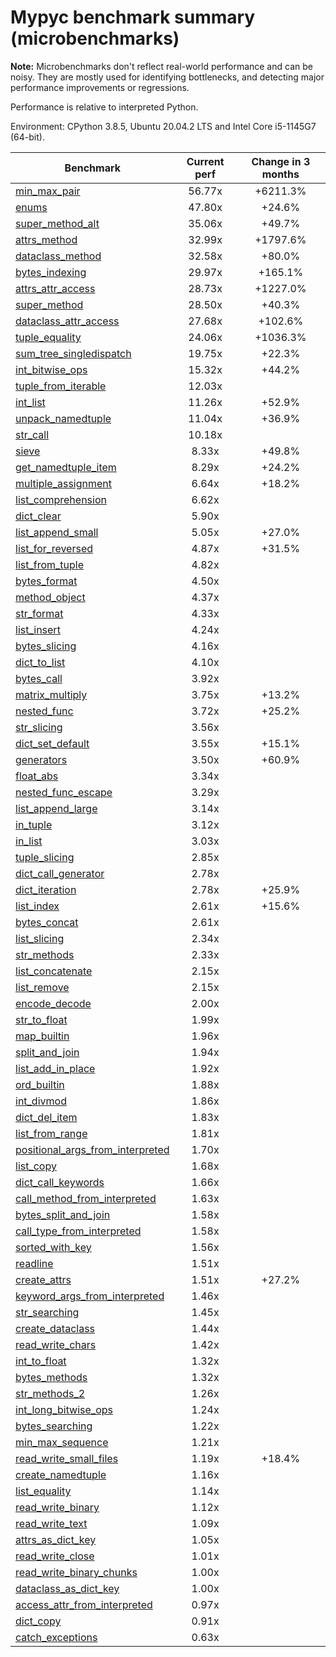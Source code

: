 # Mypyc benchmark summary (microbenchmarks)

**Note:** Microbenchmarks don't reflect real-world performance and can be noisy.
           They are mostly used for identifying bottlenecks, and detecting major performance
           improvements or regressions.

Performance is relative to interpreted Python.

Environment: CPython 3.8.5, Ubuntu 20.04.2 LTS and Intel Core i5-1145G7 (64-bit).

| Benchmark | Current perf | Change in 3 months |
| --- | :---: | :---: |
| [min_max_pair](benchmarks/min_max_pair.md) | 56.77x | +6211.3% |
| [enums](benchmarks/enums.md) | 47.80x | +24.6% |
| [super_method_alt](benchmarks/super_method_alt.md) | 35.06x | +49.7% |
| [attrs_method](benchmarks/attrs_method.md) | 32.99x | +1797.6% |
| [dataclass_method](benchmarks/dataclass_method.md) | 32.58x | +80.0% |
| [bytes_indexing](benchmarks/bytes_indexing.md) | 29.97x | +165.1% |
| [attrs_attr_access](benchmarks/attrs_attr_access.md) | 28.73x | +1227.0% |
| [super_method](benchmarks/super_method.md) | 28.50x | +40.3% |
| [dataclass_attr_access](benchmarks/dataclass_attr_access.md) | 27.68x | +102.6% |
| [tuple_equality](benchmarks/tuple_equality.md) | 24.06x | +1036.3% |
| [sum_tree_singledispatch](benchmarks/sum_tree_singledispatch.md) | 19.75x | +22.3% |
| [int_bitwise_ops](benchmarks/int_bitwise_ops.md) | 15.32x | +44.2% |
| [tuple_from_iterable](benchmarks/tuple_from_iterable.md) | 12.03x |  |
| [int_list](benchmarks/int_list.md) | 11.26x | +52.9% |
| [unpack_namedtuple](benchmarks/unpack_namedtuple.md) | 11.04x | +36.9% |
| [str_call](benchmarks/str_call.md) | 10.18x |  |
| [sieve](benchmarks/sieve.md) | 8.33x | +49.8% |
| [get_namedtuple_item](benchmarks/get_namedtuple_item.md) | 8.29x | +24.2% |
| [multiple_assignment](benchmarks/multiple_assignment.md) | 6.64x | +18.2% |
| [list_comprehension](benchmarks/list_comprehension.md) | 6.62x |  |
| [dict_clear](benchmarks/dict_clear.md) | 5.90x |  |
| [list_append_small](benchmarks/list_append_small.md) | 5.05x | +27.0% |
| [list_for_reversed](benchmarks/list_for_reversed.md) | 4.87x | +31.5% |
| [list_from_tuple](benchmarks/list_from_tuple.md) | 4.82x |  |
| [bytes_format](benchmarks/bytes_format.md) | 4.50x |  |
| [method_object](benchmarks/method_object.md) | 4.37x |  |
| [str_format](benchmarks/str_format.md) | 4.33x |  |
| [list_insert](benchmarks/list_insert.md) | 4.24x |  |
| [bytes_slicing](benchmarks/bytes_slicing.md) | 4.16x |  |
| [dict_to_list](benchmarks/dict_to_list.md) | 4.10x |  |
| [bytes_call](benchmarks/bytes_call.md) | 3.92x |  |
| [matrix_multiply](benchmarks/matrix_multiply.md) | 3.75x | +13.2% |
| [nested_func](benchmarks/nested_func.md) | 3.72x | +25.2% |
| [str_slicing](benchmarks/str_slicing.md) | 3.56x |  |
| [dict_set_default](benchmarks/dict_set_default.md) | 3.55x | +15.1% |
| [generators](benchmarks/generators.md) | 3.50x | +60.9% |
| [float_abs](benchmarks/float_abs.md) | 3.34x |  |
| [nested_func_escape](benchmarks/nested_func_escape.md) | 3.29x |  |
| [list_append_large](benchmarks/list_append_large.md) | 3.14x |  |
| [in_tuple](benchmarks/in_tuple.md) | 3.12x |  |
| [in_list](benchmarks/in_list.md) | 3.03x |  |
| [tuple_slicing](benchmarks/tuple_slicing.md) | 2.85x |  |
| [dict_call_generator](benchmarks/dict_call_generator.md) | 2.78x |  |
| [dict_iteration](benchmarks/dict_iteration.md) | 2.78x | +25.9% |
| [list_index](benchmarks/list_index.md) | 2.61x | +15.6% |
| [bytes_concat](benchmarks/bytes_concat.md) | 2.61x |  |
| [list_slicing](benchmarks/list_slicing.md) | 2.34x |  |
| [str_methods](benchmarks/str_methods.md) | 2.33x |  |
| [list_concatenate](benchmarks/list_concatenate.md) | 2.15x |  |
| [list_remove](benchmarks/list_remove.md) | 2.15x |  |
| [encode_decode](benchmarks/encode_decode.md) | 2.00x |  |
| [str_to_float](benchmarks/str_to_float.md) | 1.99x |  |
| [map_builtin](benchmarks/map_builtin.md) | 1.96x |  |
| [split_and_join](benchmarks/split_and_join.md) | 1.94x |  |
| [list_add_in_place](benchmarks/list_add_in_place.md) | 1.92x |  |
| [ord_builtin](benchmarks/ord_builtin.md) | 1.88x |  |
| [int_divmod](benchmarks/int_divmod.md) | 1.86x |  |
| [dict_del_item](benchmarks/dict_del_item.md) | 1.83x |  |
| [list_from_range](benchmarks/list_from_range.md) | 1.81x |  |
| [positional_args_from_interpreted](benchmarks/positional_args_from_interpreted.md) | 1.70x |  |
| [list_copy](benchmarks/list_copy.md) | 1.68x |  |
| [dict_call_keywords](benchmarks/dict_call_keywords.md) | 1.66x |  |
| [call_method_from_interpreted](benchmarks/call_method_from_interpreted.md) | 1.63x |  |
| [bytes_split_and_join](benchmarks/bytes_split_and_join.md) | 1.58x |  |
| [call_type_from_interpreted](benchmarks/call_type_from_interpreted.md) | 1.58x |  |
| [sorted_with_key](benchmarks/sorted_with_key.md) | 1.56x |  |
| [readline](benchmarks/readline.md) | 1.51x |  |
| [create_attrs](benchmarks/create_attrs.md) | 1.51x | +27.2% |
| [keyword_args_from_interpreted](benchmarks/keyword_args_from_interpreted.md) | 1.46x |  |
| [str_searching](benchmarks/str_searching.md) | 1.45x |  |
| [create_dataclass](benchmarks/create_dataclass.md) | 1.44x |  |
| [read_write_chars](benchmarks/read_write_chars.md) | 1.42x |  |
| [int_to_float](benchmarks/int_to_float.md) | 1.32x |  |
| [bytes_methods](benchmarks/bytes_methods.md) | 1.32x |  |
| [str_methods_2](benchmarks/str_methods_2.md) | 1.26x |  |
| [int_long_bitwise_ops](benchmarks/int_long_bitwise_ops.md) | 1.24x |  |
| [bytes_searching](benchmarks/bytes_searching.md) | 1.22x |  |
| [min_max_sequence](benchmarks/min_max_sequence.md) | 1.21x |  |
| [read_write_small_files](benchmarks/read_write_small_files.md) | 1.19x | +18.4% |
| [create_namedtuple](benchmarks/create_namedtuple.md) | 1.16x |  |
| [list_equality](benchmarks/list_equality.md) | 1.14x |  |
| [read_write_binary](benchmarks/read_write_binary.md) | 1.12x |  |
| [read_write_text](benchmarks/read_write_text.md) | 1.09x |  |
| [attrs_as_dict_key](benchmarks/attrs_as_dict_key.md) | 1.05x |  |
| [read_write_close](benchmarks/read_write_close.md) | 1.01x |  |
| [read_write_binary_chunks](benchmarks/read_write_binary_chunks.md) | 1.00x |  |
| [dataclass_as_dict_key](benchmarks/dataclass_as_dict_key.md) | 1.00x |  |
| [access_attr_from_interpreted](benchmarks/access_attr_from_interpreted.md) | 0.97x |  |
| [dict_copy](benchmarks/dict_copy.md) | 0.91x |  |
| [catch_exceptions](benchmarks/catch_exceptions.md) | 0.63x |  |
